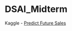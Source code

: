 # DSAI_Midterm
Kaggle - [Predict Future Sales](https://www.kaggle.com/c/competitive-data-science-predict-future-sales/overview)
